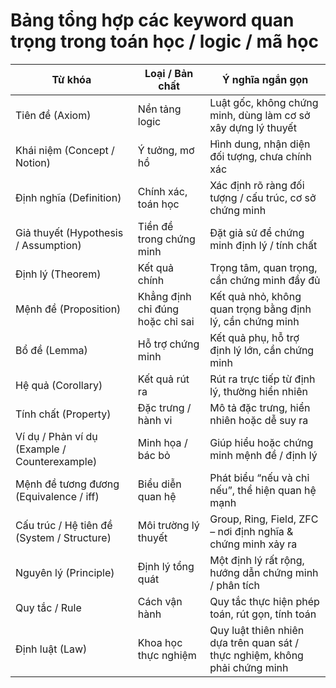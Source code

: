 # Bảng tổng hợp các keyword quan trọng trong toán học / logic / mã học

| Từ khóa | Loại / Bản chất | Ý nghĩa ngắn gọn |
|---------|-----------------|-----------------|
| Tiên đề (Axiom) | Nền tảng logic | Luật gốc, không chứng minh, dùng làm cơ sở xây dựng lý thuyết |
| Khái niệm (Concept / Notion) | Ý tưởng, mơ hồ | Hình dung, nhận diện đối tượng, chưa chính xác |
| Định nghĩa (Definition) | Chính xác, toán học | Xác định rõ ràng đối tượng / cấu trúc, cơ sở chứng minh |
| Giả thuyết (Hypothesis / Assumption) | Tiền đề trong chứng minh | Đặt giả sử để chứng minh định lý / tính chất |
| Định lý (Theorem) | Kết quả chính | Trọng tâm, quan trọng, cần chứng minh đầy đủ |
| Mệnh đề (Proposition) | Khẳng định chỉ đúng hoặc chỉ sai | Kết quả nhỏ, không quan trọng bằng định lý, cần chứng minh |
| Bổ đề (Lemma) | Hỗ trợ chứng minh | Kết quả phụ, hỗ trợ định lý lớn, cần chứng minh |
| Hệ quả (Corollary) | Kết quả rút ra | Rút ra trực tiếp từ định lý, thường hiển nhiên |
| Tính chất (Property) | Đặc trưng / hành vi | Mô tả đặc trưng, hiển nhiên hoặc dễ suy ra |
| Ví dụ / Phản ví dụ (Example / Counterexample) | Minh họa / bác bỏ | Giúp hiểu hoặc chứng minh mệnh đề / định lý |
| Mệnh đề tương đương (Equivalence / iff) | Biểu diễn quan hệ | Phát biểu “nếu và chỉ nếu”, thể hiện quan hệ mạnh |
| Cấu trúc / Hệ tiên đề (System / Structure) | Môi trường lý thuyết | Group, Ring, Field, ZFC – nơi định nghĩa & chứng minh xảy ra |
| Nguyên lý (Principle) | Định lý tổng quát | Một định lý rất rộng, hướng dẫn chứng minh / phân tích |
| Quy tắc / Rule | Cách vận hành | Quy tắc thực hiện phép toán, rút gọn, tính toán |
| Định luật (Law) | Khoa học thực nghiệm | Quy luật thiên nhiên dựa trên quan sát / thực nghiệm, không phải chứng minh |
